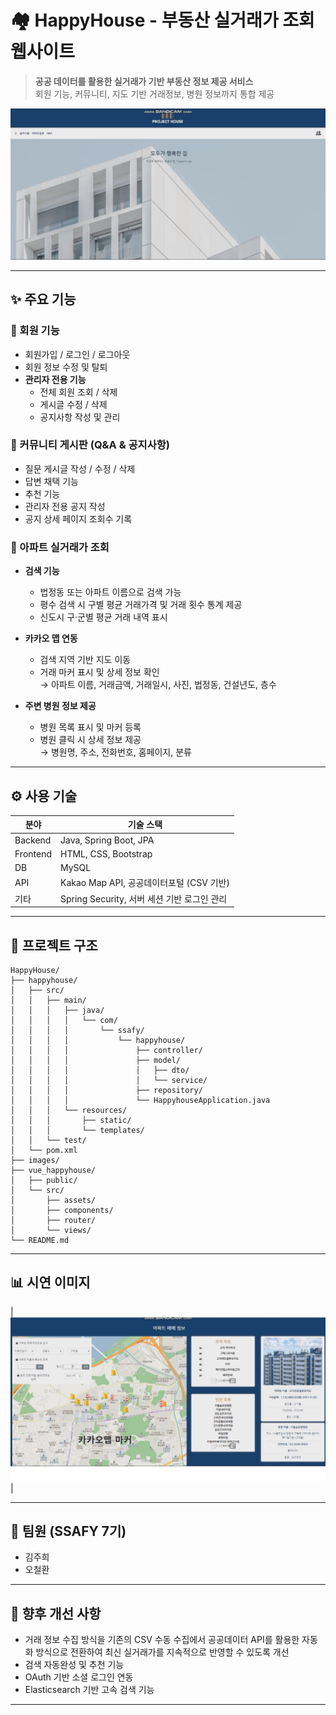 # 🏘️ HappyHouse - 부동산 실거래가 조회 웹사이트

> **공공 데이터를 활용한 실거래가 기반 부동산 정보 제공 서비스**  
> 회원 기능, 커뮤니티, 지도 기반 거래정보, 병원 정보까지 통합 제공

![screenshot](images/main_page.png)

---

## ✨ 주요 기능

### 👤 회원 기능
- 회원가입 / 로그인 / 로그아웃
- 회원 정보 수정 및 탈퇴
- **관리자 전용 기능**
  - 전체 회원 조회 / 삭제
  - 게시글 수정 / 삭제
  - 공지사항 작성 및 관리

### 📝 커뮤니티 게시판 (Q&A & 공지사항)
- 질문 게시글 작성 / 수정 / 삭제
- 답변 채택 기능
- 추천 기능
- 관리자 전용 공지 작성
- 공지 상세 페이지 조회수 기록

### 📍 아파트 실거래가 조회
- **검색 기능**
  - 법정동 또는 아파트 이름으로 검색 가능
  - 평수 검색 시 구별 평균 거래가격 및 거래 횟수 통계 제공
  - 신도시 구·군별 평균 거래 내역 표시

- **카카오 맵 연동**
  - 검색 지역 기반 지도 이동
  - 거래 마커 표시 및 상세 정보 확인  
    → 아파트 이름, 거래금액, 거래일시, 사진, 법정동, 건설년도, 층수

- **주변 병원 정보 제공**
  - 병원 목록 표시 및 마커 등록
  - 병원 클릭 시 상세 정보 제공  
    → 병원명, 주소, 전화번호, 홈페이지, 분류

---

## ⚙️ 사용 기술

| 분야 | 기술 스택 |
|------|-----------|
| Backend | Java, Spring Boot, JPA |
| Frontend | HTML, CSS, Bootstrap |
| DB | MySQL |
| API | Kakao Map API, 공공데이터포털 (CSV 기반) |
| 기타 | Spring Security, 서버 세션 기반 로그인 관리 |

---

## 📁 프로젝트 구조 

```
HappyHouse/
├── happyhouse/
│   ├── src/
│   │   ├── main/
│   │   │   ├── java/
│   │   │   │   └── com/
│   │   │   │       └── ssafy/
│   │   │   │           └── happyhouse/
│   │   │   │               ├── controller/
│   │   │   │               ├── model/
│   │   │   │               │   ├── dto/
│   │   │   │               │   └── service/
│   │   │   │               ├── repository/
│   │   │   │               └── HappyhouseApplication.java
│   │   │   └── resources/
│   │   │       ├── static/
│   │   │       └── templates/
│   │   └── test/
│   └── pom.xml
├── images/
├── vue_happyhouse/
│   ├── public/
│   └── src/
│       ├── assets/
│       ├── components/
│       ├── router/
│       └── views/
└── README.md

```

---

## 📊 시연 이미지

| ![map](images/map_search.png)|

---

## 👥 팀원 (SSAFY 7기)

- 김주희 
- 오철환

---

## 🔧 향후 개선 사항

- 거래 정보 수집 방식을 기존의 CSV 수동 수집에서 공공데이터 API를 활용한 자동화 방식으로 전환하여 최신 실거래가를 지속적으로 반영할 수 있도록 개선
- 검색 자동완성 및 추천 기능
- OAuth 기반 소셜 로그인 연동
- Elasticsearch 기반 고속 검색 기능

---
